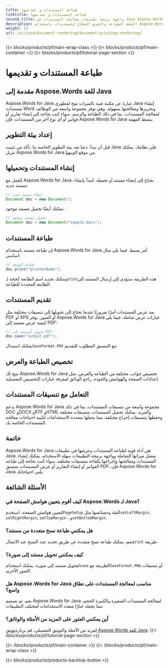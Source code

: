 ```yaml
---
title: طباعة المستندات و تقديمها
linktitle: طباعة المستندات و تقديمها
second_title: واجهة برمجة تطبيقات معالجة المستندات في Java Aspose.Words
description: اكتشف الطباعة والعرض الفعّال للمستندات باستخدام Aspose.Words for Java. تعلّم خطوة بخطوة مع أمثلة التعليمات البرمجية المصدرية.
weight: 13
url: /ar/java/document-rendering/document-printing-rendering/
---
```


{{< blocks/products/pf/main-wrap-class >}}
{{< blocks/products/pf/main-container >}}
{{< blocks/products/pf/tutorial-page-section >}}

# طباعة المستندات و تقديمها


## مقدمة إلى Aspose.Words للغة Java

Aspose.Words for Java عبارة عن مكتبة غنية بالميزات تتيح لمطوري Java إنشاء مستندات Word وتحريرها ومعالجتها بسهولة. وهي توفر مجموعة واسعة من الوظائف لمعالجة المستندات، بما في ذلك الطباعة والرسم. سواء كنت بحاجة إلى إنشاء تقارير أو فواتير أو أي نوع آخر من المستندات، فإن Aspose.Words for Java يبسط المهمة.

## إعداد بيئة التطوير

 قبل أن نبدأ، دعنا نعد بيئة التطوير الخاصة بنا. تأكد من تثبيت Java على نظامك. يمكنك تنزيل Aspose.Words for Java من موقع الويب[هنا](https://releases.aspose.com/words/java/).

## إنشاء المستندات وتحميلها

للعمل مع Aspose.Words for Java، نحتاج إلى إنشاء مستند أو تحميله. لنبدأ بإنشاء مستند جديد:

```java
// إنشاء مستند جديد
Document doc = new Document();
```

يمكنك أيضًا تحميل مستند موجود:

```java
// تحميل مستند موجود
Document doc = new Document("sample.docx");
```

## طباعة المستندات

إن طباعة مستند باستخدام Aspose.Words for Java أمر بسيط. فيما يلي مثال أساسي:

```java
// طباعة الوثيقة
doc.print("printerName");
```

 يمكنك تحديد اسم الطابعة كحجة لـ`print`هذه الطريقة ستؤدي إلى إرسال المستند إلى الطابعة المحددة للطباعة.

## تقديم المستندات

يعد عرض المستندات أمرًا ضروريًا عندما تحتاج إلى تحويلها إلى تنسيقات مختلفة مثل PDF أو XPS أو الصور. يوفر Aspose.Words for Java خيارات عرض شاملة. فيما يلي كيفية عرض مستند إلى PDF:

```java
// تحويل المستند إلى PDF
doc.save("output.pdf");
```

 يمكنك استبدال`SaveFormat.PDF` مع التنسيق المطلوب للتقديم.

## تخصيص الطباعة والعرض

يتيح لك Aspose.Words for Java تخصيص جوانب مختلفة من الطباعة والعرض، مثل إعدادات الصفحة والهوامش والجودة. راجع الوثائق لمعرفة خيارات التخصيص التفصيلية.

## التعامل مع تنسيقات المستندات

يدعم Aspose.Words for Java مجموعة واسعة من تنسيقات المستندات، بما في ذلك DOC وDOCX وRTF وHTML والمزيد. يمكنك تحميل المستندات بتنسيقات مختلفة وحفظها بتنسيقات إخراج مختلفة، مما يجعلها متعددة الاستخدامات لتلبية احتياجات معالجة المستندات الخاصة بك.

## خاتمة

Aspose.Words for Java هي أداة قوية لطباعة المستندات وعرضها في تطبيقات Java. بفضل ميزاتها الشاملة وواجهة برمجة التطبيقات سهلة الاستخدام، يمكنك إنشاء المستندات ومعالجتها وإخراجها بكفاءة بتنسيقات مختلفة. سواء كنت بحاجة إلى طباعة الفواتير أو إنشاء التقارير أو عرض المستندات بتنسيق PDF، فإن Aspose.Words for Java يلبي احتياجاتك.

## الأسئلة الشائعة

### كيف أقوم بتعيين هوامش الصفحة في Aspose.Words لـ Java؟

 لتعيين هوامش الصفحة، استخدم`PageSetup` الفئة وخصائصها مثل`setLeftMargin`, `setRightMargin`, `setTopMargin` ، و`setBottomMargin`.

### هل يمكنني طباعة نسخ متعددة من مستند؟

 نعم، يمكنك طباعة نسخ متعددة عن طريق تحديد عدد النسخ عند الاتصال`print` طريقة.

### كيف يمكنني تحويل مستند إلى صورة؟

 لتحويل مستند إلى صورة، يمكنك استخدام`save` الطريقة مع`SaveFormat.PNG` أو تنسيقات الصور الأخرى.

### هل Aspose.Words for Java مناسب لمعالجة المستندات على نطاق واسع؟

نعم، تم تصميم Aspose.Words for Java لمعالجة المستندات الصغيرة والكبيرة الحجم، مما يجعله خيارًا متعدد الاستخدامات لمختلف التطبيقات.

### أين يمكنني العثور على المزيد من الأمثلة والوثائق؟

 لمزيد من الأمثلة والتوثيق التفصيلي، قم بزيارة[توثيق Aspose.Words للغة Java](https://reference.aspose.com/words/java/).
{{< /blocks/products/pf/tutorial-page-section >}}

{{< /blocks/products/pf/main-container >}}
{{< /blocks/products/pf/main-wrap-class >}}

{{< blocks/products/products-backtop-button >}}
